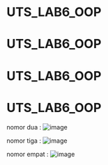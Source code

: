 ﻿# UTS_LAB6_OOP
# UTS_LAB6_OOP
# UTS_LAB6_OOP
# UTS_LAB6_OOP

nomor dua :
![image](https://github.com/tabinasydaa/UTS_LAB6_OOP/assets/128376638/2c190447-bb28-4462-a590-a0e0a1630820)

nomor tiga :
![image](https://github.com/tabinasydaa/UTS_LAB6_OOP/assets/128376638/767e8b19-3406-41ce-8198-361b36d62259)

nomor empat :
![image](https://github.com/tabinasydaa/UTS_LAB6_OOP/assets/128376638/afdee345-ba95-4084-bf0b-111593c1cf7e)
